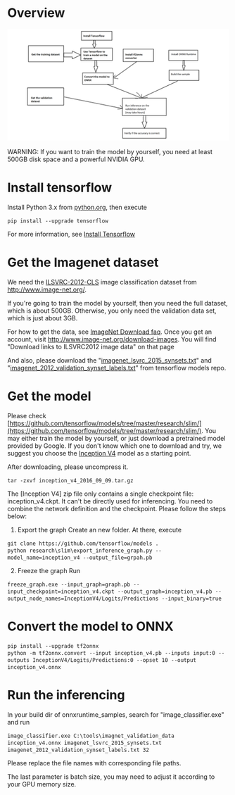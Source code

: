 # Overview



![taskflow](taskflow.png)

WARNING: If you want to train the model by yourself, you need at least 500GB disk space and a powerful NVIDIA GPU.

# Install tensorflow
Install Python 3.x from [python.org](https://www.python.org/), then execute
```
pip install --upgrade tensorflow
```
For more information, see [Install Tensorflow](https://www.tensorflow.org/install)

# Get the Imagenet dataset
We need the [ILSVRC-2012-CLS](http://www.image-net.org/challenges/LSVRC/2012/) image classification dataset from http://www.image-net.org/.

If you're going to train the model by yourself, then you need the full dataset, which is about 500GB. Otherwise, you only need the 
validation data set, which is just about 3GB.

For how to get the data, see [ImageNet Download faq](http://image-net.org/download-faq). Once you get an account, visit http://www.image-net.org/download-images. You will find "Download links to ILSVRC2012 image data" on that page

And also, please download the "[imagenet_lsvrc_2015_synsets.txt](https://raw.githubusercontent.com/tensorflow/models/master/research/slim/datasets/imagenet_lsvrc_2015_synsets.txt)" and "[imagenet_2012_validation_synset_labels.txt](https://raw.githubusercontent.com/tensorflow/models/master/research/slim/datasets/imagenet_2012_validation_synset_labels.txt)" from tensorflow models repo.

# Get the model
Please check [https://github.com/tensorflow/models/tree/master/research/slim/](https://github.com/tensorflow/models/tree/master/research/slim/).
You may either train the model by yourself, or just download a pretrained model provided by Google. 
If you don't know which one to download and try, we suggest you choose the [Inception V4](http://download.tensorflow.org/models/inception_v4_2016_09_09.tar.gz) model as a starting point.

After downloading, please uncompress it.
```
tar -zxvf inception_v4_2016_09_09.tar.gz
```

The [Inception V4] zip file only contains a single checkpoint file: inception_v4.ckpt. It can't be directly used for inferencing. 
You need to combine the network definition and the checkpoint. Please follow the steps below:

1. Export the graph
Create an new folder. At there, execute
```
git clone https://github.com/tensorflow/models .
python research\slim\export_inference_graph.py --model_name=inception_v4 --output_file=grpah.pb
```

2. Freeze the graph
Run
```
freeze_graph.exe --input_graph=graph.pb --input_checkpoint=inception_v4.ckpt --output_graph=inception_v4.pb --output_node_names=InceptionV4/Logits/Predictions --input_binary=true
```

# Convert the model to ONNX

```
pip install --upgrade tf2onnx 
python -m tf2onnx.convert --input inception_v4.pb --inputs input:0 --outputs InceptionV4/Logits/Predictions:0 --opset 10 --output inception_v4.onnx
```

# Run the inferencing 
In your build dir of onnxruntime_samples, search for "image_classifier.exe" and run 
```
image_classifier.exe C:\tools\imagnet_validation_data inception_v4.onnx imagenet_lsvrc_2015_synsets.txt imagenet_2012_validation_synset_labels.txt 32
```
Please replace the file names with corresponding file paths.

The last parameter is batch size, you may need to adjust it according to your GPU memory size.
